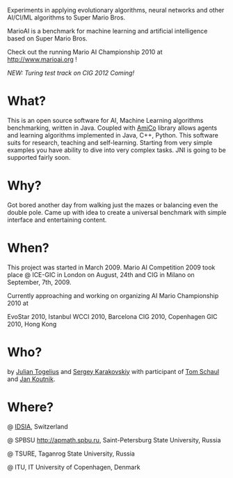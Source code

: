 Experiments in applying evolutionary algorithms, neural networks and other AI/CI/ML algorithms to Super Mario Bros.

MarioAI is a benchmark for machine learning and artificial intelligence based on Super Mario Bros.

Check out the running Mario AI Championship 2010 at http://www.marioai.org !

_NEW: Turing test track on CIG 2012 Coming!_

# What? #
This is an open source software for AI, Machine Learning algorithms benchmarking, written in Java. Coupled with [AmiCo](http://amico.karakovskiy.com) library allows agents and learning algorithms implemented in Java, C++, Python.
This software suits for research, teaching and self-learning.
Starting from very simple examples you have ability to dive into very complex tasks.
JNI is going to be supported fairly soon.

# Why? #
Got bored another day from walking just the mazes or balancing even the double pole. Came up with idea to create a universal benchmark with simple interface and entertaining content.


# When? #
This project was started in March 2009. Mario AI Competition 2009 took place @ ICE-GIC in London on August, 24th and CIG in Milano on September, 7th, 2009.

Currently approaching and working on organizing AI Mario Championship 2010 at

EvoStar 2010, Istanbul
WCCI 2010, Barcelona
CIG 2010, Copenhagen
GIC 2010, Hong Kong

# Who? #
by [Julian Togelius](http://julian.togelius.com) and [Sergey Karakovskiy](http://www.karakovskiy.com) with participant of [Tom Schaul](http://www.idsia.ch/~tom) and [Jan Koutnik](http://www.idsia.ch/~koutnik).

# Where? #
@ [IDSIA](http://www.idsia.ch), Switzerland

@ SPBSU http://apmath.spbu.ru, Saint-Petersburg State University, Russia

@ TSURE, Taganrog State University, Russia

@ ITU, IT University of Copenhagen, Denmark